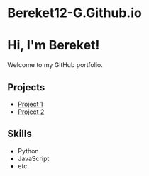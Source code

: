 # Bereket12-G.Github.io
# Hi, I'm Bereket!
Welcome to my GitHub portfolio.  
## Projects
- [Project 1](link)
- [Project 2](link)

## Skills
- Python
- JavaScript
- etc.